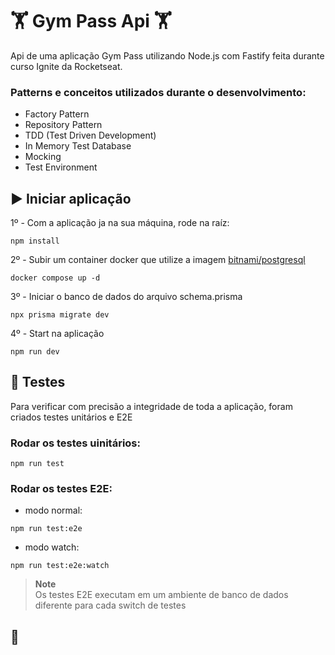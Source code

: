 # 🏋 Gym Pass Api 🏋

Api de uma aplicação Gym Pass utilizando Node.js com Fastify feita durante curso Ignite da Rocketseat.

### Patterns e conceitos utilizados durante o desenvolvimento:
 - Factory Pattern
 - Repository Pattern
 - TDD (Test Driven Development)
 - In Memory Test Database
 - Mocking
 - Test Environment
 
## ▶️ Iniciar aplicação 

1º - Com a aplicação ja na sua máquina, rode na raíz:
```
npm install
```

2º - Subir um container docker que utilize a imagem [bitnami/postgresql](https://hub.docker.com/r/bitnami/postgresql)
```
docker compose up -d
```

3º - Iniciar o banco de dados do arquivo schema.prisma
```
npx prisma migrate dev
```

4º - Start na aplicação
```
npm run dev
```

## 🧪 Testes

Para verificar com precisão a integridade de toda a aplicação, foram criados testes unitários e E2E

### Rodar os testes uinitários:
```
npm run test
```

### Rodar os testes E2E:
 - modo normal:
 ```
 npm run test:e2e
 ```
 
 - modo watch:
 ```
 npm run test:e2e:watch
 ```
> **Note**                
> Os testes E2E executam em um ambiente de banco de dados diferente para cada switch de testes

## 💠
